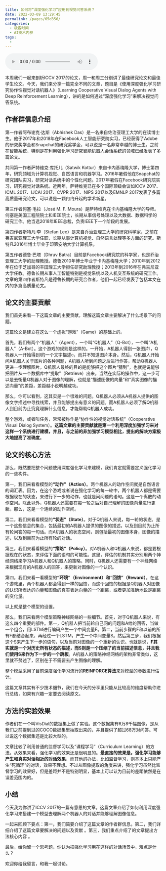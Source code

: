 ```yaml
---
title: 如何将“深度强化学习”应用到视觉问答系统？
date: 2022-03-09 13:29:45
permalink: /pages/65d356/
categories:
  - 极客时间
  - AI技术内参
tags:
  - 
---
```

<audio title="009.如何将“深度强化学习”应用到视觉问答系统？" src="https://static001.geekbang.org/resource/audio/24/ae/24f7ce448f53d3d5eeb7b3e9f0a5bbae.mp3" controls="controls"></audio> 
<p>本周我们一起来剖析ICCV 2017的论文，周一和周三分别讲了最佳研究论文和最佳学生论文。今天，我们来分享一篇完全不同的文章，题目是《使用深度强化学习研究协作性视觉对话机器人》（Learning  Cooperative Visual Dialog Agents with Deep Reinforcement Learning），讲的是如何通过“深度强化学习”来解决视觉问答系统。</p>
<h2>作者群信息介绍</h2>
<p>第一作者阿布谢克·达斯（Abhishek Das）是一名来自佐治亚理工大学的在读博士生。他于2017年和2018年在Facebook人工智能研究院实习，已经获得了Adobe的研究奖学金和Snapchat的研究奖学金，可以说是一名非常卓越的博士生。之前在智能系统，特别是在利用强化学习研究智能机器人会话系统的领域已经发表了多篇论文。</p>
<p>共同第一作者萨特维克·库托儿（Satwik Kottur）来自卡内基梅隆大学，博士第四年，研究领域为计算机视觉、自然语言和机器学习。2016年暑假他在Snapchat的研究团队实习，研究对话系统中的个性化问题。2017年暑假在Facebook研究院实习，研究视觉对话系统。近两年，萨特维克已在多个国际顶级会议如ICCV 2017、ICML 2017、IJCAI 2017、CVPR 2017、NIPS 2017以及EMNLP 2017发表了多篇高质量研究论文，可以说是一颗冉冉升起的学术新星。</p>
<p>第三作者何塞·毛拉（José M. F. Moura）是萨特维克在卡内基梅隆大学的导师。何塞是美国工程院院士和IEEE院士，长期从事信号处理以及大数据、数据科学的研究工作。他当选2018年IEEE总裁，负责IEEE下一个阶段的发展。</p>
<p>第四作者斯特凡·李（Stefan Lee）是来自乔治亚理工大学的研究科学家，之前在弗吉尼亚理工大学任职，长期从事计算机视觉、自然语言处理等多方面的研究。斯特凡2016年博士毕业于印第安纳大学计算机系。</p>
<p>第五作者德鲁·巴塔（Dhruv Batra）目前是Facebook研究院的科学家，也是乔治亚理工大学的助理教授。德鲁2010年博士毕业于卡内基梅隆大学；2010年到2012年在位于芝加哥的丰田理工大学担任研究助理教授；2013年到2016年在弗吉尼亚大学任教。德鲁长期从事人工智能特别是视觉系统以及人机交互系统的研究工作。文章的第四作者斯特凡是德鲁长期的研究合作者，他们一起已经发表了包括本文在内的多篇高质量论文。</p>
<h2>论文的主要贡献</h2>
<p>我们首先来看一下这篇文章的主要贡献，理解这篇文章主要解决了什么场景下的问题。</p>
<p>这篇论文是建立在这么一个虚拟“游戏”（Game）的基础上的。</p>
<!-- [[[read_end]]] -->
<p>首先，我们有两个“机器人”（Agent），一个叫“Q机器人”（Q-Bot），一个叫“A机器人”（A-Bot）。这个游戏的规则是这样的。一开始，A机器人得到一张图片I，Q机器人一开始得到I的一个文字描述c，而并不知道图片本身。然后，Q机器人开始问A机器人关于图片的各种问题，A机器人听到问题之后进行作答，帮助Q机器人更进一步理解图片。Q机器人最终的目的是能够把这个图片“猜到”，也就是说能够把图片从一个数据库中“提取”（Retrieve）出来。当然在实际的操作中，这一步可以是去衡量Q机器人对于图像的理解，也就是“描述图像的向量”和“真实图像的描述向量”的差距，差距越小说明越成功。</p>
<p>那么，你可以看到，这其实是一个很难的问题。Q机器人必须从A机器人提供的图像文字描述中寻找线索，并且能够提出有意义的问题。而A机器人必须了解Q机器人到目前为止究竟理解什么信息，才能帮助Q机器人成功。</p>
<p>整个游戏，或者叫任务，常常被称作是“协作性的视觉对话系统”（Cooperative Visual Dialog System）。<strong>这篇文章的主要贡献就是第一个利用深度加强学习来对这样一个系统进行建模，并且，与之前的非加强学习模型相比，提出的解决方案极大地提高了准确度</strong>。</p>
<h2>论文的核心方法</h2>
<p>那么，既然要把整个问题使用深度强化学习来建模，我们肯定就需要定义强化学习的一些构件。</p>
<p>第一，我们来看看模型的<strong>“动作”（Action）</strong>。两个机器人的动作空间就是自然语言的词汇表。因为，在这个游戏或者说在强化学习的每一轮中，两个机器人都是需要根据现在的状态，来进行下一步的动作，也就是问问题的语句。这是一个离散的动作空间。除此以外，Q机器人还需要在每一轮之后对自己理解的图像向量进行更新。那么，这是一个连续的动作空间。</p>
<p>第二，我们来看看模型的<strong>“状态”（State）</strong>。对于Q机器人来说，每一轮的状态，是一个这些信息的集合，包括最初的A机器人提供的图像的描述，以及到目前为止所有轮问答的每一句话。而A机器人的状态空间，则包括最初的图像本身，图像的描述，以及到目前为止所有轮的对话。</p>
<p>第三，我们来看看模型的<strong>“策略”（Policy）</strong>。对A机器人和Q机器人来说，都是要根据现在的状态，来评估下面的语句的可能性。这里，评估的机制其实分别用两个神经网络来学习A机器人和Q机器人的策略。同时，Q机器人还需要有一个神经网络来根据现有的A机器人的回答，来更新对图像的一个认识。</p>
<p>第四，我们来看一看模型的<strong>“环境”（Environment）和“回馈”（Reward）</strong>。在这个游戏里，两个机器人都会得到一样的回馈，而这个回馈的根据是Q机器人对图像的认识所表达的向量和图像的真实表达向量的一个距离，或者更加准确地说是距离的变化量。</p>
<p>以上就是整个模型的设置。</p>
<p>那么，我们来看两个模型策略神经网络的一些细节。首先，对于Q机器人来说，有这么四个重要的部件。第一，Q机器人把当前轮自己问的问题和A给的回答，当做一个组合，用LSTM进行编码产生一个中间变量F。第二，当前步骤的F和以前的所有F都结合起来，再经过一个LSTM，产生一个中间变量S。然后第三步，我们根据这个S来产生下一步的语句，以及当前对图像的一个重新的认识。也就是说，<strong>F其实就是一个对历史所有状态的描述，而S则是一个压缩了的当前描述信息，并且我们使用S来作为下一步的一个跳板</strong>。A机器人的策略神经网络的架构非常类似，这里就不赘述了，区别在于不需要去产生图像的理解。</p>
<p>整个模型采用了目前深度强化学习流行的<strong>REINFORCE算法</strong>来对模型的参数进行估计。</p>
<p>这篇文章其实有不少技术细节，我们在今天的分享里只能从比较高的维度帮助你进行总结，如果有兴趣一定要去阅读原文。</p>
<h2>方法的实验效果</h2>
<p>作者们在一个叫VisDial的数据集上做了实验。这个数据集有6万8千幅图像，是从我们之前提到过的COCO数据集里抽取出来的，并且提供了超过68万对问答。可以说这个数据集还是比较大型的。</p>
<p>文章比较了利用普通的监督学习以及“课程学习”（Curriculum Learning）的方法。从效果来看，强化学习的效果还是很明显的。<strong>最直接的效果是，强化学习能够产生和真实对话相近的对话效果</strong>，而其他的办法，比如监督学习，则基本上只能产生“死循环”的对话，效果不理想。不过从图像提取的角度来讲，强化学习虽然比监督学习的效果好，但是差距并不是特别明显，基本上可以认为目前的差距依然是在误差范围内的。</p>
<h2>小结</h2>
<p>今天我为你讲了ICCV 2017的一篇有意思的文章。这篇文章介绍了如何利用深度强化学习来搭建一个模型去理解两个机器人的对话并能够理解图像信息。</p>
<p>一起来回顾下要点：第一，我们简要介绍了这篇文章的作者群信息。第二，我们详细介绍了这篇文章要解决的问题以及贡献 。第三，我们重点介绍了的文章提出方法核心内容 。</p>
<p>最后，给你留一个思考题，你认为把强化学习用在这样的对话场景中，难点是什么？</p>
<p>欢迎你给我留言，和我一起讨论。</p>
<p></p>
